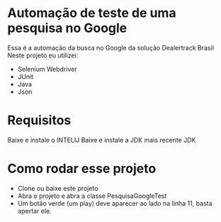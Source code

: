 # Automação de teste de uma pesquisa no Google

Essa é a automação da busca no Google da solução Dealertrack Brasil
Neste projeto eu utilizei:
 - Selenium Webdriver
 - JUnit
  - Java 
  - Json
  
# Requisitos
Baixe e instale o INTELIJ
Baixe e instale a JDK mais recente JDK

# Como rodar esse projeto
- Clone ou baixe este projeto
- Abra o projeto e abra a classe PesquisaGoogleTest
- Um botão verde (um play) deve aparecer ao lado na linha 11, basta apertar ele.


